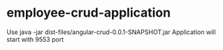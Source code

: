# employee-crud-application
Use java -jar dist-files/angular-crud-0.0.1-SNAPSHOT.jar
Application will start with 9553 port
